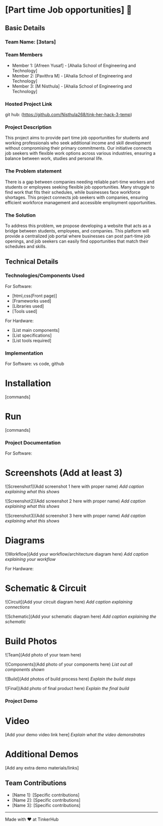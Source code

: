 # [Part time Job opportunities] 🎯


## Basic Details
### Team Name: [3stars]


### Team Members
- Member 1: [Afreen Yusaf] - [Ahalia School of Engineering and Technology]
- Member 2: [Pavithra M] - [Ahalia School of Engineering and Technology]
- Member 3: [M Nisthula] - [Ahalia School of Engineering and Technology]

### Hosted Project Link
git hub: (https://github.com/Nisthula268/tink-her-hack-3-temp)
### Project Description
This project aims to provide part time job opportunities for students and working professionals who seek additional income and skill development without compromising their primary commitments. Our initiative connects job seekers with flexible work options across various industries, ensuring a balance between work, studies and personal life.

### The Problem statement
There is a gap between companies needing reliable part-time workers and students or employees seeking flexible job opportunities. Many struggle to find work that fits their schedules, while businesses face workforce shortages. This project connects job seekers with companies, ensuring efficient workforce management and accessible employment opportunities.

### The Solution
To address this problem, we propose developing a website that acts as a bridge between students, employees, and companies. This platform will provide a centralized job portal where businesses can post part-time job openings, and job seekers can easily find opportunities that match their schedules and skills.

## Technical Details
### Technologies/Components Used
For Software:
- [html,css(Front page)]
- [Frameworks used]
- [Libraries used]
- [Tools used]

For Hardware:
- [List main components]
- [List specifications]
- [List tools required]

### Implementation
For Software: vs code, github
# Installation
[commands]

# Run
[commands]

### Project Documentation
For Software:

# Screenshots (Add at least 3)
![Screenshot1](Add screenshot 1 here with proper name)
*Add caption explaining what this shows*

![Screenshot2](Add screenshot 2 here with proper name)
*Add caption explaining what this shows*

![Screenshot3](Add screenshot 3 here with proper name)
*Add caption explaining what this shows*

# Diagrams
![Workflow](Add your workflow/architecture diagram here)
*Add caption explaining your workflow*

For Hardware:

# Schematic & Circuit
![Circuit](Add your circuit diagram here)
*Add caption explaining connections*

![Schematic](Add your schematic diagram here)
*Add caption explaining the schematic*

# Build Photos
![Team](Add photo of your team here)


![Components](Add photo of your components here)
*List out all components shown*

![Build](Add photos of build process here)
*Explain the build steps*

![Final](Add photo of final product here)
*Explain the final build*

### Project Demo
# Video
[Add your demo video link here]
*Explain what the video demonstrates*

# Additional Demos
[Add any extra demo materials/links]

## Team Contributions
- [Name 1]: [Specific contributions]
- [Name 2]: [Specific contributions]
- [Name 3]: [Specific contributions]

---
Made with ❤️ at TinkerHub
